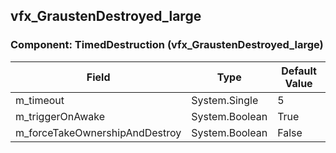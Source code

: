 ## vfx_GraustenDestroyed_large

### Component: TimedDestruction (vfx_GraustenDestroyed_large)

|Field|Type|Default Value|
|---|---|---|
|m_timeout|System.Single|5|
|m_triggerOnAwake|System.Boolean|True|
|m_forceTakeOwnershipAndDestroy|System.Boolean|False|

